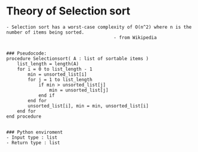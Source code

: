 # Theory of Selection sort

    - Selection sort has a worst-case complexity of O(n^2) where n is the number of items being sorted.
                                            - from Wikipedia


    ### Pseudocode:
    procedure Selectionsort( A : list of sortable items )
        list_length = length(A)
        for i = 0 to list_length - 1
            min = unsorted_list[i]
            for j = 1 to list_length
                if min > unsorted_list[j]
                    min = unsorted_list[j]
                end if
            end for
            unsorted_list[i], min = min, unsorted_list[i]
        end for
    end procedure


    ### Python enviroment
    - Input type : list
    - Return type : list


